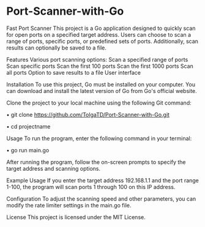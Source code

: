 # Port-Scanner-with-Go
Fast Port Scanner
This project is a Go application designed to quickly scan for open ports on a specified target address. Users can choose to scan a range of ports, specific ports, or predefined sets of ports. Additionally, scan results can optionally be saved to a file.

Features
Various port scanning options:
Scan a specified range of ports
Scan specific ports
Scan the first 100 ports
Scan the first 1000 ports
Scan all ports
Option to save results to a file
User interface 

Installation
To use this project, Go must be installed on your computer. You can download and install the latest version of Go from Go's official website.

Clone the project to your local machine using the following Git command:

•	git clone https://github.com/TolgaTD/Port-Scanner-with-Go.git

•	cd projectname

Usage
To run the program, enter the following command in your terminal:

•	go run main.go

After running the program, follow the on-screen prompts to specify the target address and scanning options.





Example Usage
If you enter the target address 192.168.1.1 and the port range 1-100, the program will scan ports 1 through 100 on this IP address.

Configuration
To adjust the scanning speed and other parameters, you can modify the rate limiter settings in the main.go file.

License
This project is licensed under the MIT License.

